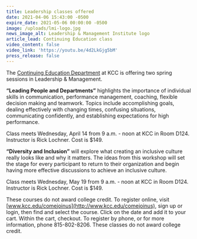 ```yaml
---
title: Leadership classes offered
date: 2021-04-06 15:43:00 -0500
expire_date: 2021-05-06 00:00:00 -0500
image: /uploads/lmi-logo.jpg
news_image_alt: Leadership & Management Institute logo
article_lead: Continuing Education class
video_content: false
video_link: 'https://youtu.be/4d2LkGjg5bM'
press_release: false
---
```

The [Continuing Education Department](https://continuinged.kcc.edu) at KCC is offering two spring sessions in Leadership & Management.

**“Leading People and Departments”** highlights the importance of individual skills in communication, performance management, coaching, flexible decision making and teamwork. Topics include accomplishing goals, dealing effectively with changing times, confusing situations, communicating confidently, and establishing expectations for high performance.

Class meets Wednesday, April 14 from 9 a.m. - noon at KCC in Room D124. Instructor is Rick Lochner. Cost is $149.

**“Diversity and Inclusion”** will explore what creating an inclusive culture really looks like and why it matters. The ideas from this workshop will set the stage for every participant to return to their organization and begin having more effective discussions to achieve an inclusive culture.

Class meets Wednesday, May 19 from 9 a.m. - noon at KCC in Room D124. Instructor is Rick Lochner. Cost is $149.

These courses do not award college credit. To register online, visit [www.kcc.edu/comejoinus](http://www.kcc.edu/comejoinus), sign up or login, then find and select the course. Click on the date and add it to your cart. Within the cart, checkout. To register by phone, or for more information, phone 815-802-8206. These classes do not award college credit.
